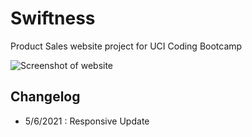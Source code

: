 # Swiftness

Product Sales website project for UCI Coding Bootcamp

<img src="https://i.imgur.com/31yLonn.png" alt="Screenshot of website">

## Changelog

- 5/6/2021 : Responsive Update



